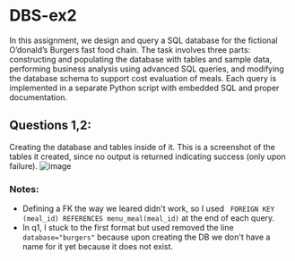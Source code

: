 # DBS-ex2
In this assignment, we design and query a SQL database for the fictional O’donald’s Burgers fast food chain. The task involves three parts: constructing and populating the database with tables and sample data, performing business analysis using advanced SQL queries, and modifying the database schema to support cost evaluation of meals. Each query is implemented in a separate Python script with embedded SQL and proper documentation.

## Questions 1,2:
Creating the database and tables inside of it. This is a screenshot of the tables it created, since no output is returned indicating success (only upon failure).
![image](https://github.com/user-attachments/assets/0f505c4e-a603-470a-b24a-cc91534e3c4f)
### Notes:
- Defining a FK the way we leared didn't work, so I used ``` FOREIGN KEY (meal_id) REFERENCES menu_meal(meal_id)``` at the end of each query.
- In q1, I stuck to the first format but used removed the line ```database="burgers"``` because upon creating the DB we don't have a name for it yet because it does not exist.



